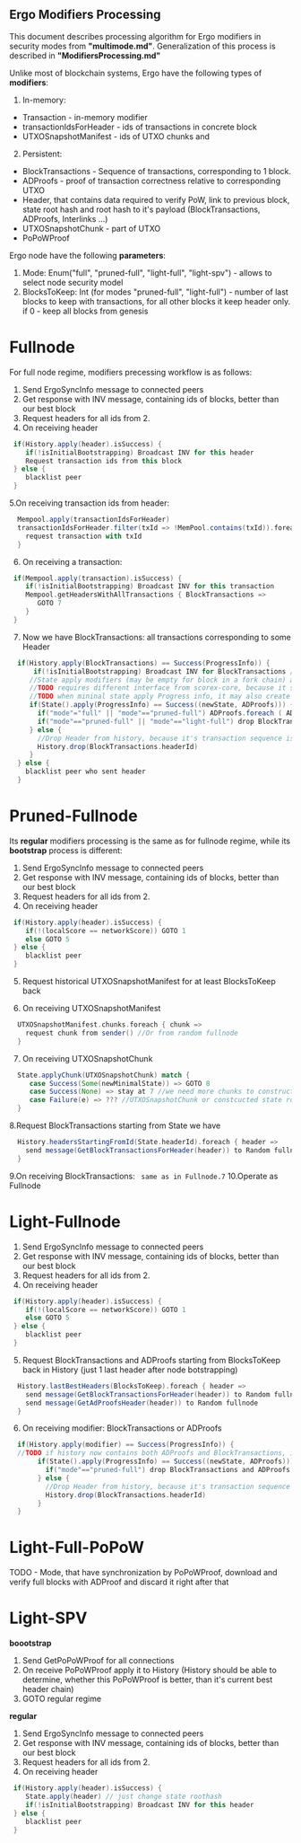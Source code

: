 Ergo Modifiers Processing
-------------------------

This document describes processing algorithm for Ergo modifiers in security modes from **"multimode.md"**.
Generalization of this process is described in **"ModifiersProcessing.md"**

Unlike most of blockchain systems, Ergo have the following types of **modifiers**:
1. In-memory:
- Transaction - in-memory modifier
- transactionIdsForHeader - ids of transactions in concrete block
- UTXOSnapshotManifest - ids of UTXO chunks and 
2. Persistent:
- BlockTransactions - Sequence of transactions, corresponding to 1 block.
- ADProofs - proof of transaction correctness relative to corresponding UTXO
- Header, that contains data required to verify PoW, link to previous block, state root hash and root hash to it's payload (BlockTransactions, ADProofs, Interlinks ...)
- UTXOSnapshotChunk - part of UTXO
- PoPoWProof

Ergo node have the following **parameters**:
1. Mode: Enum("full", "pruned-full", "light-full", "light-spv") - allows to select node security model
2. BlocksToKeep: Int (for modes "pruned-full", "light-full") - number of last blocks to keep with transactions, for all other blocks it keep header only. if 0 - keep all blocks from genesis


Fullnode
=========

For full node regime, modifiers precessing workflow is as follows:

1. Send ErgoSyncInfo message to connected peers
2. Get response with INV message, containing ids of blocks, better than our best block
3. Request headers for all ids from 2.
4. On receiving header
```scala
 if(History.apply(header).isSuccess) {
    if(!isInitialBootstrapping) Broadcast INV for this header
    Request transaction ids from this block
 } else {
    blacklist peer
 }
```
5.On receiving transaction ids from header:
```scala
  Mempool.apply(transactionIdsForHeader)
  transactionIdsForHeader.filter(txId => !MemPool.contains(txId)).foreach { txId => 
    request transaction with txId
  }
```
6. On receiving a transaction:
```scala
 if(Mempool.apply(transaction).isSuccess) {
    if(!isInitialBootstrapping) Broadcast INV for this transaction
    Mempool.getHeadersWithAllTransactions { BlockTransactions =>
       GOTO 7
    }
 }
```
7. Now we have BlockTransactions: all transactions corresponding to some Header
```scala
  if(History.apply(BlockTransactions) == Success(ProgressInfo)) {
      if(!isInitialBootstrapping) Broadcast INV for BlockTransactions // ?? We should notify our neighbours, that now we have all the transactions
     //State apply modifiers (may be empty for block in a fork chain) and generate ADProofs for them
     //TODO requires different interface from scorex-core, because it should return ADProofs
     //TODO when mininal state apply Progress info, it may also create UTXOSnapshot (e.g. every 30000 blocks like in Ethereum). This UTXOSnapshot should be required for mining by Rollerchain
     if(State().apply(ProgressInfo) == Success((newState, ADProofs))) {
       if("mode"="full" || "mode"=="pruned-full") ADProofs.foreach ( ADProof => History.apply(ADProof))
       if("mode"=="pruned-full" || "mode"=="light-full") drop BlockTransactions and ADProofs older than BlocksToKeep
     } else {
       //Drop Header from history, because it's transaction sequence is not valid
       History.drop(BlockTransactions.headerId)
     }
  } else {
    blacklist peer who sent header
  }
```

Pruned-Fullnode
===============

Its **regular** modifiers processing is the same as for fullnode regime, while its **bootstrap** process is different:

1. Send ErgoSyncInfo message to connected peers
2. Get response with INV message, containing ids of blocks, better than our best block
3. Request headers for all ids from 2.
4. On receiving header
```scala
 if(History.apply(header).isSuccess) {
    if(!(localScore == networkScore)) GOTO 1
    else GOTO 5
 } else {
    blacklist peer
 }
```
5. Request historical UTXOSnapshotManifest for at least BlocksToKeep back

6. On receiving UTXOSnapshotManifest
```scala
  UTXOSnapshotManifest.chunks.foreach { chunk => 
    request chunk from sender() //Or from random fullnode
  }
```
7. On receiving UTXOSnapshotChunk
```scala
  State.applyChunk(UTXOSnapshotChunk) match {
     case Success(Some(newMinimalState)) => GOTO 8
     case Success(None) => stay at 7 //we need more chunks to construct state. TODO periodicaly request missed chunks
     case Failure(e) => ??? //UTXOSnapshotChunk or constcucted state roothash is invalid  
  }
```
8.Request BlockTransactions starting from State we have
```scala
  History.headersStartingFromId(State.headerId).foreach { header => 
    send message(GetBlockTransactionsForHeader(header)) to Random fullnode
  }
```
9.On receiving BlockTransactions: ``` same as in Fullnode.7```
10.Operate as Fullnode
   
Light-Fullnode   
==============

1. Send ErgoSyncInfo message to connected peers
2. Get response with INV message, containing ids of blocks, better than our best block
3. Request headers for all ids from 2.
4. On receiving header
```scala
 if(History.apply(header).isSuccess) {
    if(!(localScore == networkScore)) GOTO 1
    else GOTO 5
 } else {
    blacklist peer
 }
```
5. Request BlockTransactions and ADProofs starting from BlocksToKeep back in History (just 1 last header after node botstrapping)
```scala
  History.lastBestHeaders(BlocksToKeep).foreach { header => 
    send message(GetBlockTransactionsForHeader(header)) to Random fullnode
    send message(GetAdProofsHeader(header)) to Random fullnode
  }
```
6. On receiving modifier: BlockTransactions or ADProofs
```scala
  if(History.apply(modifier) == Success(ProgressInfo)) {
  //TODO if history now contains both ADProofs and BlockTransactions, it should return ProgressInfo with both of them, otherwise it should return empty ProgressInfo
       if(State().apply(ProgressInfo) == Success((newState, ADProofs))) {
         if("mode"=="pruned-full") drop BlockTransactions and ADProofs older than BlocksToKeep
       } else {
         //Drop Header from history, because it's transaction sequence is not valid
         History.drop(BlockTransactions.headerId)
       }
  }
```

Light-Full-PoPoW
================

TODO - Mode, that have synchronization by PoPoWProof, download and verify full blocks with ADProof and discard it right after that

Light-SPV
=========

**boootstrap**
1. Send GetPoPoWProof for all connections
2. On receive PoPoWProof apply it to History (History should be able to determine, whether this PoPoWProof is better, than it's current best header chain)
3. GOTO regular regime

**regular**
1. Send ErgoSyncInfo message to connected peers
2. Get response with INV message, containing ids of blocks, better than our best block
3. Request headers for all ids from 2.
4. On receiving header
```scala
 if(History.apply(header).isSuccess) {
    State.apply(header) // just change state roothash
    if(!isInitialBootstrapping) Broadcast INV for this header
 } else {
    blacklist peer
 }
```
 


